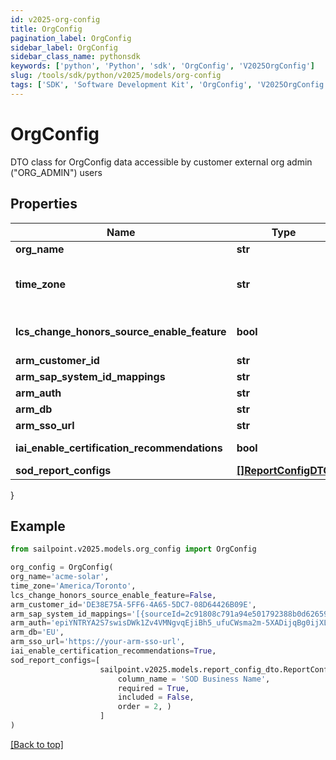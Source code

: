 ```yaml
---
id: v2025-org-config
title: OrgConfig
pagination_label: OrgConfig
sidebar_label: OrgConfig
sidebar_class_name: pythonsdk
keywords: ['python', 'Python', 'sdk', 'OrgConfig', 'V2025OrgConfig']
slug: /tools/sdk/python/v2025/models/org-config
tags: ['SDK', 'Software Development Kit', 'OrgConfig', 'V2025OrgConfig']
---
```


# OrgConfig

DTO class for OrgConfig data accessible by customer external org admin (\"ORG_ADMIN\") users

## Properties

| Name | Type | Description | Notes |
| --- | --- | --- | --- |
| **org_name** | **str** | The name of the org. | [optional] |
| **time_zone** | **str** | The selected time zone which is to be used for the org. This directly affects when scheduled tasks are executed. Valid options can be found at /beta/org-config/valid-time-zones | [optional] |
| **lcs_change_honors_source_enable_feature** | **bool** | Flag to determine whether the LCS_CHANGE_HONORS_SOURCE_ENABLE_FEATURE flag is enabled for the current org. | [optional] |
| **arm_customer_id** | **str** | ARM Customer ID | [optional] |
| **arm_sap_system_id_mappings** | **str** | A list of IDN::sourceId to ARM::systemId mappings. | [optional] |
| **arm_auth** | **str** | ARM authentication string | [optional] |
| **arm_db** | **str** | ARM database name | [optional] |
| **arm_sso_url** | **str** | ARM SSO URL | [optional] |
| **iai_enable_certification_recommendations** | **bool** | Flag to determine whether IAI Certification Recommendations are enabled for the current org | [optional] |
| **sod_report_configs** | [**[]ReportConfigDTO**](report-config-dto) |  | [optional] |

}

## Example

```python
from sailpoint.v2025.models.org_config import OrgConfig

org_config = OrgConfig(
org_name='acme-solar',
time_zone='America/Toronto',
lcs_change_honors_source_enable_feature=False,
arm_customer_id='DE38E75A-5FF6-4A65-5DC7-08D64426B09E',
arm_sap_system_id_mappings='[{sourceId=2c91808c791a94e501792388b0d62659, systemId=1556}, {sourceId=2_2c91808c791a94e501792388b0d62659, systemId=2_1556}, {sourceId=3_2c91808c791a94e501792388b0d62659, systemId=3_1556}]',
arm_auth='epiYNTRYA2S7swisDWk1Zv4VMNgvqEjiBh5_ufuCWsma2m-5XADijqBg0ijXLby5nS6lxZNXabhGnAPGeDGc4V3jQKrhwV-UHypRLs8ZLgOjiQNus9NimS0uPdKomRW6TFWqXyfnYd-znNgbbVuwUy9GyD9ebDVJSntPastxSx7UcyGuWBqfNZYpuxKRWe_7TVY60qL55jUqyz8N4XUbbdcxdbZ0uik6ut-Bv90MKTbZexBW_PR4qcgIkaEs4kIenLyBxnGziYo7AO0tJ8bGHO8FJRkibCpAQIt7PISLo7Gg_Xf9j10dKq2YDgy4pPTvz3fE2ZHYnXCXvXFSA-vVag==',
arm_db='EU',
arm_sso_url='https://your-arm-sso-url',
iai_enable_certification_recommendations=True,
sod_report_configs=[
                    sailpoint.v2025.models.report_config_dto.ReportConfigDTO(
                        column_name = 'SOD Business Name',
                        required = True,
                        included = False,
                        order = 2, )
                    ]
)

```

[[Back to top]](#)
